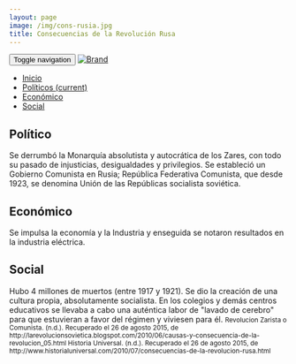 ```yaml
---
layout: page
image: /img/cons-rusia.jpg
title: Consecuencias de la Revolución Rusa
---
```

<nav class="navbar navbar-inverse navbar-translucent navbar-fixed-top" id="navbar">
	<div class="container-fluid">
	    <div class="navbar-header">
		    <button type="button" class="navbar-toggle collapsed" data-toggle="collapse" data-target="#bs-example-navbar-collapse-1" aria-expanded="false">
	        <span class="sr-only">Toggle navigation</span>
	        <span class="icon-bar"></span>
	        <span class="icon-bar"></span>
	        <span class="icon-bar"></span>
	      </button>
	      <a class="navbar-brand" href="{{site.github.url}}">
	        <img alt="Brand" src="{{site.github.url}}{{site.icon}}">
	      </a>
	    </div>
	    <!-- Collect the nav links, forms, and other content for toggling -->
	    <div class="collapse navbar-collapse" id="bs-example-navbar-collapse-1">
	      <ul class="nav navbar-nav">
		    <li><a href="{{site.github.url}}">Inicio</a></li>
	        <li class="active"><a href="#politicos">Políticos <span class="sr-only">(current)</span></a></li>
	        <li><a href="#eco">Económico</a></li>
	        <li><a href="#social">Social</a></li>
	      </ul>
	    </div><!-- /.navbar-collapse -->
	</div>
</nav>

<h2 id="politicos">Político</h2>
Se derrumbó la Monarquía absolutista y autocrática de los Zares, con todo su pasado de injusticias, desigualdades y privilegios. Se estableció un Gobierno Comunista en Rusia; República Federativa Comunista, que desde 1923, se denomina Unión de las Repúblicas socialista soviética. 


<h2 id="eco">Económico</h2>
Se impulsa la economía y la Industria y enseguida se notaron resultados en la industria eléctrica.



<h2 id="social">Social</h2>
Hubo 4 millones de muertos (entre 1917 y 1921). Se dio la creación de una cultura propia, absolutamente socialista. En los colegios y demás centros educativos se llevaba a cabo una auténtica labor de "lavado de cerebro" para que estuvieran a favor del régimen y viviesen para él.



<small class="bib">
Revolucion Zarista o Comunista. (n.d.). Recuperado el 26 de agosto 2015, de http://larevolucionsovietica.blogspot.com/2010/06/causas-y-consecuencia-de-la-revolucion_05.html
Historia Universal. (n.d.). Recuperado el 26 de agosto 2015, de http://www.historialuniversal.com/2010/07/consecuencias-de-la-revolucion-rusa.html
</small>